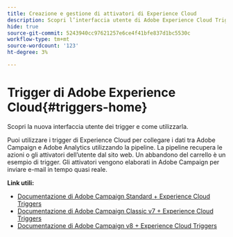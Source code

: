 ```yaml
---
title: Creazione e gestione di attivatori di Experience Cloud
description: Scopri l’interfaccia utente di Adobe Experience Cloud Triggers
hide: true
source-git-commit: 5243940cc97621257e6ce4f41bfe837d1bc5530c
workflow-type: tm+mt
source-wordcount: '123'
ht-degree: 3%

---
```



# Trigger di Adobe Experience Cloud{#triggers-home}

Scopri la nuova interfaccia utente dei trigger e come utilizzarla.

Puoi utilizzare i trigger di Experience Cloud per collegare i dati tra Adobe Campaign e Adobe Analytics utilizzando la pipeline. La pipeline recupera le azioni o gli attivatori dell’utente dal sito web. Un abbandono del carrello è un esempio di trigger. Gli attivatori vengono elaborati in Adobe Campaign per inviare e-mail in tempo quasi reale.


**Link utili:**

* [Documentazione di Adobe Campaign Standard + Experience Cloud Triggers](https://experienceleague.adobe.com/docs/campaign-standard/using/integrating-with-adobe-cloud/working-with-campaign-and-triggers/about-adobe-experience-cloud-triggers.html)
* [Documentazione di Adobe Campaign Classic v7 + Experience Cloud Triggers](https://experienceleague.adobe.com/docs/campaign-classic/using/integrating-with-adobe-experience-cloud/experience-triggers/about-triggers.html)
* [Documentazione di Adobe Campaign v8 + Experience Cloud Triggers](https://experienceleague.adobe.com/docs/campaign/campaign-v8/connect/ac-triggers.html)